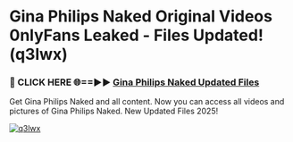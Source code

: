 # Gina Philips Naked Original Videos 0nlyFans Leaked - Files Updated! (q3lwx)

<h3>🔴 CLICK HERE 🌐==►► <a href="https://tinyurl.com/yckcrads" rel="nofollow">Gina Philips Naked Updated Files</a></h3>

Get Gina Philips Naked and all content. Now you can access all videos and pictures of Gina Philips Naked. New Updated Files 2025!

[![q3lwx](https://i.imgur.com/hpKpOFt.gif)](https://tinyurl.com/yckcrads)
